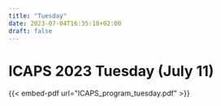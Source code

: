 ```yaml
---
title: "Tuesday"
date: 2023-07-04T16:35:18+02:00
draft: false
---
```


# ICAPS 2023 Tuesday (July 11) 

{{< embed-pdf url="ICAPS_program_tuesday.pdf" >}}
